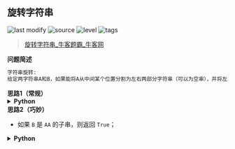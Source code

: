 ## 旋转字符串
<!--START_SECTION:badge-->

![last modify](https://img.shields.io/static/v1?label=last%20modify&message=2022-10-10%2003%3A17%3A06&color=yellowgreen&style=flat-square)
![source](https://img.shields.io/static/v1?label=source&message=%E7%89%9B%E5%AE%A2&color=green&style=flat-square)
![level](https://img.shields.io/static/v1?label=level&message=%E7%AE%80%E5%8D%95&color=yellow&style=flat-square)
![tags](https://img.shields.io/static/v1?label=tags&message=%E5%AD%97%E7%AC%A6%E4%B8%B2&color=orange&style=flat-square)

<!--END_SECTION:badge-->
<!--info
tags: [字符串]
source: 牛客
level: 简单
number: '0114'
name: 旋转字符串
companies: []
-->

> [旋转字符串_牛客题霸_牛客网](https://www.nowcoder.com/practice/80b6bb8797644c83bc50ac761b72981c)

<summary><b>问题简述</b></summary>

```txt
字符串旋转:
给定两字符串A和B，如果能将A从中间某个位置分割为左右两部分字符串（可以为空串），并将左边的字符串移动到右边字符串后面组成新的字符串可以变为字符串B时返回true。
```

<!-- 
<details><summary><b>详细描述</b></summary>

```txt
```

</details>
-->

<!-- <div align="center"><img src="../../../_assets/xxx.png" height="300" /></div> -->

<summary><b>思路1（常规）</b></summary>

<details><summary><b>Python</b></summary>

```python
class Solution:
    def solve(self , A: str, B: str) -> bool:
        if len(A) != len(B): return False
        
        for i in range(len(A)):
            if A[i:] + A[:i] == B: return True
            
        return False
```

</details>


<summary><b>思路2（巧妙）</b></summary>

- 如果 `B` 是 `AA` 的子串，则返回 `True`；

<details><summary><b>Python</b></summary>

```python
class Solution:
    def solve(self , A: str, B: str) -> bool:
        if len(A) != len(B): return False
        
        return B in A + A
```

</details>

